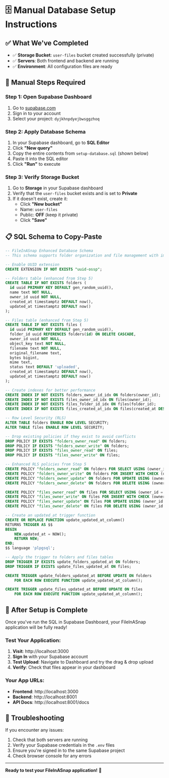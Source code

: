 # 🗄️ Manual Database Setup Instructions

## ✅ What We've Completed
- ✅ **Storage Bucket**: `user-files` bucket created successfully (private)
- ✅ **Servers**: Both frontend and backend are running
- ✅ **Environment**: All configuration files are ready

## 📝 Manual Steps Required

### Step 1: Open Supabase Dashboard
1. Go to [supabase.com](https://supabase.com)
2. Sign in to your account
3. Select your project: `dyjkhnpdyejbwsggzhoq`

### Step 2: Apply Database Schema
1. In your Supabase dashboard, go to **SQL Editor**
2. Click **"New query"**
3. Copy the entire contents from `setup-database.sql` (shown below)
4. Paste it into the SQL editor
5. Click **"Run"** to execute

### Step 3: Verify Storage Bucket
1. Go to **Storage** in your Supabase dashboard
2. Verify that the `user-files` bucket exists and is set to **Private**
3. If it doesn't exist, create it:
   - Click **"New bucket"**
   - Name: `user-files`
   - Public: **OFF** (keep it private)
   - Click **"Save"**

## 📋 SQL Schema to Copy-Paste

```sql
-- FileInASnap Enhanced Database Schema
-- This schema supports folder organization and file management with improved RLS

-- Enable UUID extension
CREATE EXTENSION IF NOT EXISTS "uuid-ossp";

-- Folders table (enhanced from Step 5)
CREATE TABLE IF NOT EXISTS folders (
  id uuid PRIMARY KEY DEFAULT gen_random_uuid(),
  name text NOT NULL,
  owner_id uuid NOT NULL,
  created_at timestamptz DEFAULT now(),
  updated_at timestamptz DEFAULT now()
);

-- Files table (enhanced from Step 5)
CREATE TABLE IF NOT EXISTS files (
  id uuid PRIMARY KEY DEFAULT gen_random_uuid(),
  folder_id uuid REFERENCES folders(id) ON DELETE CASCADE,
  owner_id uuid NOT NULL,
  object_key text NOT NULL,
  filename text NOT NULL,
  original_filename text,
  bytes bigint,
  mime text,
  status text DEFAULT 'uploaded',
  created_at timestamptz DEFAULT now(),
  updated_at timestamptz DEFAULT now()
);

-- Create indexes for better performance
CREATE INDEX IF NOT EXISTS folders_owner_id_idx ON folders(owner_id);
CREATE INDEX IF NOT EXISTS files_owner_id_idx ON files(owner_id);
CREATE INDEX IF NOT EXISTS files_folder_id_idx ON files(folder_id);
CREATE INDEX IF NOT EXISTS files_created_at_idx ON files(created_at DESC);

-- Row Level Security (RLS) 
ALTER TABLE folders ENABLE ROW LEVEL SECURITY;
ALTER TABLE files ENABLE ROW LEVEL SECURITY;

-- Drop existing policies if they exist to avoid conflicts
DROP POLICY IF EXISTS "folders_owner_read" ON folders;
DROP POLICY IF EXISTS "folders_owner_write" ON folders;
DROP POLICY IF EXISTS "files_owner_read" ON files;
DROP POLICY IF EXISTS "files_owner_write" ON files;

-- Enhanced RLS policies from Step 5
CREATE POLICY "folders_owner_read" ON folders FOR SELECT USING (owner_id = auth.uid());
CREATE POLICY "folders_owner_write" ON folders FOR INSERT WITH CHECK (owner_id = auth.uid());
CREATE POLICY "folders_owner_update" ON folders FOR UPDATE USING (owner_id = auth.uid());
CREATE POLICY "folders_owner_delete" ON folders FOR DELETE USING (owner_id = auth.uid());

CREATE POLICY "files_owner_read" ON files FOR SELECT USING (owner_id = auth.uid());
CREATE POLICY "files_owner_write" ON files FOR INSERT WITH CHECK (owner_id = auth.uid());
CREATE POLICY "files_owner_update" ON files FOR UPDATE USING (owner_id = auth.uid());
CREATE POLICY "files_owner_delete" ON files FOR DELETE USING (owner_id = auth.uid());

-- Create an updated_at trigger function
CREATE OR REPLACE FUNCTION update_updated_at_column()
RETURNS TRIGGER AS $$
BEGIN
    NEW.updated_at = NOW();
    RETURN NEW;
END;
$$ language 'plpgsql';

-- Apply the trigger to folders and files tables
DROP TRIGGER IF EXISTS update_folders_updated_at ON folders;
DROP TRIGGER IF EXISTS update_files_updated_at ON files;

CREATE TRIGGER update_folders_updated_at BEFORE UPDATE ON folders 
    FOR EACH ROW EXECUTE FUNCTION update_updated_at_column();

CREATE TRIGGER update_files_updated_at BEFORE UPDATE ON files 
    FOR EACH ROW EXECUTE FUNCTION update_updated_at_column();
```

## 🎉 After Setup is Complete

Once you've run the SQL in Supabase Dashboard, your FileInASnap application will be fully ready!

### Test Your Application:
1. **Visit**: http://localhost:3000
2. **Sign In** with your Supabase account
3. **Test Upload**: Navigate to Dashboard and try the drag & drop upload
4. **Verify**: Check that files appear in your dashboard

### Your App URLs:
- **Frontend**: http://localhost:3000
- **Backend**: http://localhost:8001  
- **API Docs**: http://localhost:8001/docs

## 🔧 Troubleshooting

If you encounter any issues:
1. Check that both servers are running
2. Verify your Supabase credentials in the `.env` files
3. Ensure you're signed in to the same Supabase project
4. Check browser console for any errors

---

**Ready to test your FileInASnap application!** 🚀
